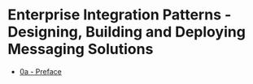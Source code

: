 # Enterprise Integration Patterns - Designing, Building and Deploying Messaging Solutions
- [0a - Preface](0a-preface.md)